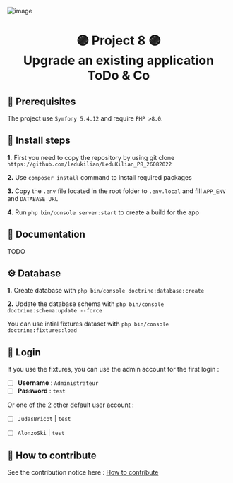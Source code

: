![image](https://user-images.githubusercontent.com/54909696/144947502-ef90f2a8-efcb-415d-b30d-5eba9d56fa65.png)
# <p align="center">🟣 Project 8 🟣<br /> Upgrade an existing application ToDo & Co</p>


## 🧩 Prerequisites
The project use `Symfony 5.4.12` and require `PHP >8.0`.


## 📌️ Install steps
**1.** First you need to copy the repository by using git clone `https://github.com/ledukilian/LeduKilian_P8_26082022`

**2.** Use `composer install` command to install required packages

**3.** Copy the `.env` file located in the root folder to `.env.local` and fill `APP_ENV` and `DATABASE_URL`

**4.** Run `php bin/console server:start` to create a build for the app


## 📖️ Documentation
TODO


## ⚙️ Database

**1.** Create database with `php bin/console doctrine:database:create`

**2.** Update the database schema with `php bin/console doctrine:schema:update --force`

You can use intial fixtures dataset with `php bin/console doctrine:fixtures:load`


## 🔐 Login
If you use the fixtures, you can use the admin account for the first login :

- [ ] **Username** : `Administrateur`
- [ ] **Password** : `test`

Or one of the 2  other default user account :

- [ ] `JudasBricot` | `test`
- [ ] `AlonzoSki` | `test`


## 🧩 How to contribute

See the contribution notice here : [How to contribute](CONTRIBUTING.md)